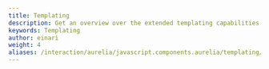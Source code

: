```yaml
---
title: Templating
description: Get an overview over the extended templating capabilities
keywords: Templating
author: einari
weight: 4
aliases: /interaction/aurelia/javascript.components.aurelia/templating/
---
```


